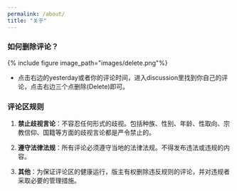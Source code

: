 ```yaml
---
permalink: /about/
title: "关于"
---
```


### 如何删除评论？


{% include figure image_path="images/delete.png"%}

- 点击右边的yesterday或者你的评论时间，进入discussion里找到你自己的评论，点击右边三个点删除(Delete)即可。

### 评论区规则

1. **禁止歧视言论**：不容忍任何形式的歧视。包括种族、性别、年龄、性取向、宗教信仰、国籍等方面的歧视言论都是严令禁止的。

2. **遵守法律法规**：所有评论必须遵守当地的法律法规。不得发布违法或违规的内容。

3. **其他**：为保证评论区的健康运行，版主有权删除违反规则的评论，并对违规者采取必要的管理措施。